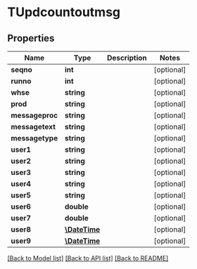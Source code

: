 # TUpdcountoutmsg

## Properties
Name | Type | Description | Notes
------------ | ------------- | ------------- | -------------
**seqno** | **int** |  | [optional] 
**runno** | **int** |  | [optional] 
**whse** | **string** |  | [optional] 
**prod** | **string** |  | [optional] 
**messageproc** | **string** |  | [optional] 
**messagetext** | **string** |  | [optional] 
**messagetype** | **string** |  | [optional] 
**user1** | **string** |  | [optional] 
**user2** | **string** |  | [optional] 
**user3** | **string** |  | [optional] 
**user4** | **string** |  | [optional] 
**user5** | **string** |  | [optional] 
**user6** | **double** |  | [optional] 
**user7** | **double** |  | [optional] 
**user8** | [**\DateTime**](\DateTime.md) |  | [optional] 
**user9** | [**\DateTime**](\DateTime.md) |  | [optional] 

[[Back to Model list]](../README.md#documentation-for-models) [[Back to API list]](../README.md#documentation-for-api-endpoints) [[Back to README]](../README.md)


